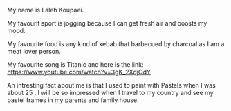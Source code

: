 My name is Laleh Koupaei.

My favourit sport is jogging because I can get fresh air and boosts my mood.

My favourite food is any kind of kebab that barbecued by charcoal as I am a meat lover person.

My favourite song is Titanic and here is the link:
https://www.youtube.com/watch?v=3gK_2XdjOdY

An intresting fact about me is that I used to paint with Pastels when I was about 25 , I will be so impressed when I travel to my country and see my pastel frames in my parents and family house.
